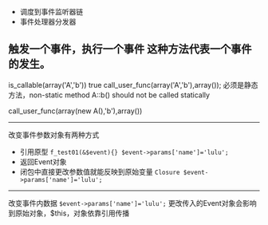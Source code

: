 
- 调度到事件监听器链
- 事件处理器分发器

触发一个事件，执行一个事件
这种方法代表一个事件的发生。
---

is_callable(array('A','b')) 					true
call_user_func(array('A','b'),array());
	必须是静态方法，non-static method A::b() should not be called statically
	
call_user_func(array(new A(),'b'),array())

---

改变事件参数对象有两种方式

- 引用原型			`f_test01(&$event){} $event->params['name']='lulu';`
- 返回Event对象
- 闭包中直接更改参数值就能反映到原始变量   `Closure $event->params['name']='lulu';`

---

改变事件内数据
`$event->params['name']='lulu';`
更改传入的Event对象会影响到原始对象，$this，对象依靠引用传播
 